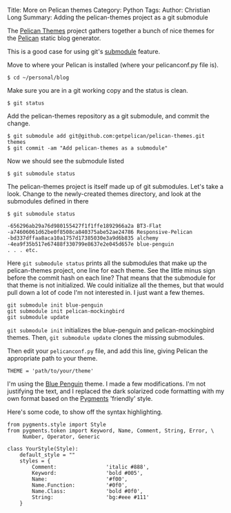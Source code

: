 Title: More on Pelican themes 
Category: Python
Tags: 
Author: Christian Long
Summary: Adding the pelican-themes project as a git submodule 

The [Pelican Themes](https://github.com/getpelican/pelican-themes) project gathers together a bunch of nice themes for the [Pelican](http://docs.getpelican.com) static blog generator. 

This is a good case for using git's [submodule](http://git-scm.com/book/en/v2/Git-Tools-Submodules) feature. 

Move to where your Pelican is installed (where your pelicanconf.py file is). 

    $ cd ~/personal/blog

Make sure you are in a git working copy and the status is clean.

    $ git status

Add the pelican-themes repository as a git submodule, and commit the change.

    $ git submodule add git@github.com:getpelican/pelican-themes.git themes
    $ git commit -am "Add pelican-themes as a submodule"

Now we should see the submodule listed

    $ git submodule status

The pelican-themes project is itself made up of git submodules. Let's take a look.
Change to the newly-created themes directory, and look at the submodules defined in there

    $ git submodule status

    -656296ab29a76d980155427f1f1ffe1892966a2a BT3-Flat
    -a74606061d62be0f8508ca840375abe52ae24786 Responsive-Pelican
    -bd337dffaa8aca10a1757d17385030e3a9d6b835 alchemy
    -4ea9f35b517e67488f330799e8637e2e045d657e blue-penguin
    . . . etc.

Here `git submodule status` prints all the submodules that make up the pelican-themes project, one line for each theme. 
See the little minus sign before the commit hash on each line? That means that the submodule for that theme
is not initialized. We could initialize all the themes, but that would pull down a lot of code I'm not interested
in. I just want a few themes.

    git submodule init blue-penguin
    git submodule init pelican-mockingbird
    git submodule update

`git submodule init` initializes the blue-penguin and pelican-mockingbird themes. Then, `git submodule update` clones the missing submodules.

Then edit your `pelicanconf.py` file, and add this line, giving Pelican the appropriate path to your theme. 

    THEME = 'path/to/your/theme'

I'm using the [Blue Penguin](https://github.com/jody-frankowski/blue-penguin) theme. I made a few modifications. I'm not justifying the text, 
and I replaced the dark solarized code formatting with my own format based on the [Pygments](http://pygments.org/docs/styles) 'friendly' style.

Here's some code, to show off the syntax highlighting. 
    
    from pygments.style import Style
    from pygments.token import Keyword, Name, Comment, String, Error, \
         Number, Operator, Generic

    class YourStyle(Style):
        default_style = ""
        styles = {
            Comment:                'italic #888',
            Keyword:                'bold #005',
            Name:                   '#f00',
            Name.Function:          '#0f0',
            Name.Class:             'bold #0f0',
            String:                 'bg:#eee #111'
        }





